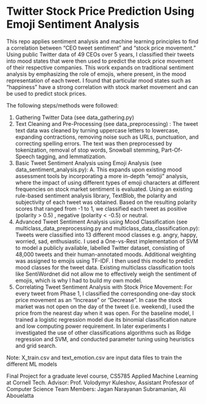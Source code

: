# Twitter Stock Price Prediction Using Emoji Sentiment Analysis  

This repo applies sentiment analysis and machine learning principles to find a correlation
between “CEO tweet sentiment” and “stock price movement.” Using public Twitter data of 49
CEOs over 5 years, I classified their tweets into mood states that were then used to predict the
stock price movement of their respective companies. This work expands on traditional sentiment
analysis by emphasizing the role of emojis, where present, in the mood representation of each
tweet. I found that particular mood states such as “happiness” have a strong correlation with
stock market movement and can be used to predict stock prices.

The following steps/methods were followed: 
1. Gathering Twitter Data (see data_gathering.py)
2. Text Cleaning and Pre-Processing (see data_preprocessing) : The tweet text data was cleaned by turning uppercase letters to lowercase, expanding contractions, removing noise such as URLs, punctuation, and correcting spelling errors. The text was then preprocessed by tokenization, removal of stop words, Snowball stemming, Part-Of-Speech tagging, and lemmatization.
3. Basic Tweet Sentiment Analysis using Emoji Analysis (see data_sentiment_analysis.py): A. This expands upon existing mood assessment tools by incorporating a more in-depth “emoji” analysis, where the impact of using different types of emoji characters at different frequencies on stock market sentiment is evaluated. Using an existing rule-based sentiment analysis library, TextBlob, the polarity and subjectivity of each tweet was obtained. Based on the resulting polarity scores that ranged from -1 to 1, we classified each tweet as positive (polarity > 0.5) , negative (polarity < -0.5) or neutral.
4. Advanced Tweet Sentiment Analysis using Mood Classification (see multiclass_data_preprocessing.py and multiclass_data_classification.py): Tweets were classified into 13 different mood classes e.g. angry, happy, worried, sad, enthusiastic. I used a One-vs-Rest implementation of SVM to model a publicly available, labelled Twitter dataset, consisting of 48,000 tweets and their human-annotated moods. Additional weighting was assigned to emojis using TF-IDF. I then used this model to predict mood classes for the tweet data. Existing multiclass classification tools like SentiWordnet did not allow me to effectively weigh the sentiment of emojis, which is why I had to build my own model.
5. Correlating Tweet Sentiment Analysis with Stock Price Movement: For every tweet from Phase 1, I classified the corresponding one-day stock price movement as an “Increase” or “Decrease”. In case the stock market was not open on the day of the tweet (i.e. weekend), I used the price from the nearest day when it was open. For the baseline model, I trained a logistic regression model due its binomial classification nature and low computing power requirement. In later experiments I investigated the use of other classifications
algorithms such as Ridge regression and SVM, and conducted parameter tuning using heuristics and grid search.

Note: X_train.csv and text_emotion.csv are input data files to train the different ML models

Final Project for a graduate level course, CS5785 Applied Machine Learning at Cornell Tech.
Advisor: Prof. Volodymyr Kuleshov, Assistant Professor of Computer Science
Team Members: Jagan Narayanan Subramanian, Ali Abouelatta
